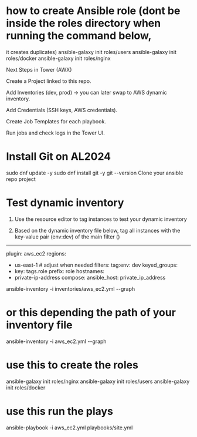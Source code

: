 # how to create Ansible role (dont be inside the roles directory when running the command below,
it creates duplicates)
ansible-galaxy init roles/users
ansible-galaxy init roles/docker
ansible-galaxy init roles/nginx

Next Steps in Tower (AWX)

Create a Project linked to this repo.

Add Inventories (dev, prod) → you can later swap to AWS dynamic inventory.

Add Credentials (SSH keys, AWS credentials).

Create Job Templates for each playbook.

Run jobs and check logs in the Tower UI.

# Install Git on AL2024
sudo dnf update -y
sudo dnf install git -y
git --version
Clone your ansible repo project



# Test dynamic inventory
1. Use the resource editor to tag instances to test your dynamic inventory

2. Based on the dynamic inventory file below, tag all instances with the key-value pair (env:dev) of the main filter () 
---
plugin: aws_ec2
regions:
  - us-east-1     # adjust when needed
filters:
  tag:env: dev
keyed_groups:
  - key: tags.role
    prefix: role
hostnames:
  - private-ip-address
compose:
  ansible_host: private_ip_address

ansible-inventory -i inventories/aws_ec2.yml --graph
# or this depending the path of your inventory file
ansible-inventory -i aws_ec2.yml --graph

# use this to create the roles
ansible-galaxy init roles/nginx
ansible-galaxy init roles/users
ansible-galaxy init roles/docker

# use this run the plays
ansible-playbook -i aws_ec2.yml playbooks/site.yml